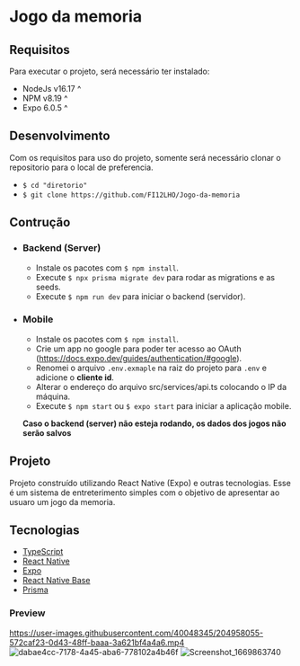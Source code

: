 # Jogo da memoria
## Requisitos
Para executar o projeto, será necessário ter instalado:
- NodeJs v16.17 ^
- NPM v8.19 ^
- Expo 6.0.5 ^


## Desenvolvimento
Com os requisitos para uso do projeto, somente será necessário clonar o repositorio para o local de preferencia. 
- `$ cd "diretorio"`
- `$ git clone https://github.com/FI12LHO/Jogo-da-memoria`


## Contrução
- ### Backend (Server)
    - Instale os pacotes com `$ npm install`.
    - Execute `$ npx prisma migrate dev` para rodar as migrations e as seeds.
    - Execute `$ npm run dev` para iniciar o backend (servidor).


- ### Mobile
    - Instale os pacotes com `$ npm install`.
    - Crie um app no google para poder ter acesso ao OAuth (https://docs.expo.dev/guides/authentication/#google).
    - Renomei o arquivo `.env.exmaple` na raiz do projeto para `.env` e adicione o **cliente id**.
    - Alterar o endereço do arquivo src/services/api.ts colocando o IP da máquina.
    - Execute `$ npm start` ou `$ expo start` para iniciar a aplicação mobile.

    **Caso o backend (server) não esteja rodando, os dados dos jogos não serão salvos**


## Projeto
Projeto construído utilizando React Native (Expo) e outras tecnologias. Esse é um sistema de entreterimento simples com o objetivo de apresentar ao usuaro um jogo da memoria.


## Tecnologias
- [TypeScript](https://www.typescriptlang.org/)
- [React Native](https://reactnative.dev/)
- [Expo](https://expo.dev/)
- [React Native Base](https://nativebase.io/)
- [Prisma](https://www.prisma.io/)


### Preview
https://user-images.githubusercontent.com/40048345/204958055-572caf23-0d43-48ff-baaa-3a621bf4a4a6.mp4
![dabae4cc-7178-4a45-aba6-778102a4b46f](https://user-images.githubusercontent.com/40048345/204958123-01c74467-b1c8-499a-8e62-6396bda26f06.jpeg)
![Screenshot_1669863740](https://user-images.githubusercontent.com/40048345/204958124-6b77e7f4-0a46-463d-a058-fee1b2268df4.png)


